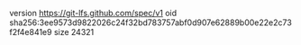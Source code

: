 version https://git-lfs.github.com/spec/v1
oid sha256:3ee9573d9822026c24f32bd783757abf0d907e62889b00e22e2c73f2f4e841e9
size 24321
